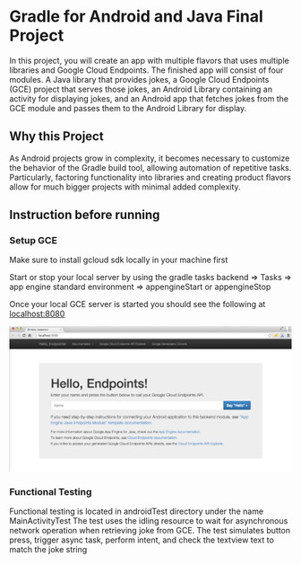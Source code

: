# Gradle for Android and Java Final Project

In this project, you will create an app with multiple flavors that uses
multiple libraries and Google Cloud Endpoints. The finished app will consist
of four modules. A Java library that provides jokes, a Google Cloud Endpoints
(GCE) project that serves those jokes, an Android Library containing an
activity for displaying jokes, and an Android app that fetches jokes from the
GCE module and passes them to the Android Library for display.

## Why this Project

As Android projects grow in complexity, it becomes necessary to customize the
behavior of the Gradle build tool, allowing automation of repetitive tasks.
Particularly, factoring functionality into libraries and creating product
flavors allow for much bigger projects with minimal added complexity.

## Instruction before running

### Setup GCE

Make sure to install gcloud sdk locally in your machine first

Start or stop your local server by using the gradle tasks
backend => Tasks => app engine standard environment => appengineStart or appengineStop

Once your local GCE server is started you should see the following at 
[localhost:8080](http://localhost:8080)

<img src="https://raw.githubusercontent.com/GoogleCloudPlatform/gradle-appengine-templates/77e9910911d5412e5efede5fa681ec105a0f02ad/doc/img/devappserver-endpoints.png">


### Functional Testing

Functional testing is located in androidTest directory under the name MainActivityTest
The test uses the idling resource to wait for asynchronous network operation when retrieving joke
from GCE. The test simulates button press, trigger async task, perform intent, and check the textview text
to match the joke string